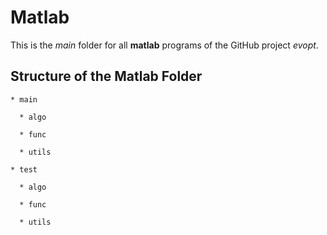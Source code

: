 # Matlab

This is the *main* folder for all **matlab** programs of the GitHub project *evopt*.

## Structure of the Matlab Folder

    * main

      * algo

      * func

      * utils

    * test

      * algo

      * func

      * utils
